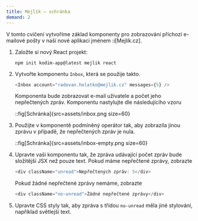 ```yaml
---
title: Mejlík – schránka
demand: 2
---
```


V tomto cvičení vytvoříme základ komponenty pro zobrazování příchozí e-mailové pošty v naší nové aplikaci jménem :i[Mejlík.cz].

1. Založte si nový React projekt:
   ```shell
   npm init kodim-app@latest mejlik react
   ```
1. Vytvořte komponentu `Inbox`, která se použije takto.

   ```js
   <Inbox account="radovan.holatko@mejlik.cz" messages={5} />
   ```

   Komponenta bude zobrazovat e-mail uživatele a počet jeho nepřečtených zpráv. Komponentu nastylujte dle následujícího vzoru

   ::fig[Schránka]{src=assets/inbox.png size=60}

1. Použijte v komponentě podmíněný operátor tak, aby zobrazila jinou zprávu v případě, že nepřečtených zpráv je nula.

   ::fig[Schránka]{src=assets/inbox-empty.png size=60}

1. Upravte vaši komponentu tak, že zpráva udávající počet zpráv bude složitější JSX než pouze text. Pokud máme nepřečtené zprávy, zobrazte

   ```js
   <div className="unread">Nepřečtených zpráv: 5</div>
   ```

   Pokud žádné nepřečtené zprávy nemáme, zobrazte

   ```js
   <div className="no-unread">Žádné nepřečtené zprávy</div>
   ```

1. Upravte CSS styly tak, aby zpráva s třídou `no-unread` měla jiné stylování, například světlejší text.
